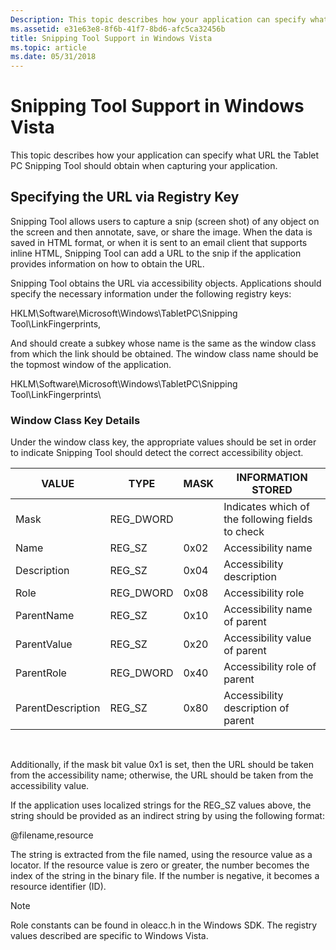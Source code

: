 ```yaml
---
Description: This topic describes how your application can specify what URL the Tablet PC Snipping Tool should obtain when capturing your application.
ms.assetid: e31e63e8-8f6b-41f7-8bd6-afc5ca32456b
title: Snipping Tool Support in Windows Vista
ms.topic: article
ms.date: 05/31/2018
---
```


# Snipping Tool Support in Windows Vista

This topic describes how your application can specify what URL the Tablet PC Snipping Tool should obtain when capturing your application.

## Specifying the URL via Registry Key

Snipping Tool allows users to capture a snip (screen shot) of any object on the screen and then annotate, save, or share the image. When the data is saved in HTML format, or when it is sent to an email client that supports inline HTML, Snipping Tool can add a URL to the snip if the application provides information on how to obtain the URL.

Snipping Tool obtains the URL via accessibility objects. Applications should specify the necessary information under the following registry keys:

HKLM\\Software\\Microsoft\\Windows\\TabletPC\\Snipping Tool\\LinkFingerprints,

And should create a subkey whose name is the same as the window class from which the link should be obtained. The window class name should be the topmost window of the application.

HKLM\\Software\\Microsoft\\Windows\\TabletPC\\Snipping Tool\\LinkFingerprints\\<Window Class Name>

### Window Class Key Details

Under the window class key, the appropriate values should be set in order to indicate Snipping Tool should detect the correct accessibility object.



| VALUE                        | TYPE                  | MASK            | INFORMATION STORED                                          |
|------------------------------|-----------------------|-----------------|-------------------------------------------------------------|
| Mask<br/>              | REG\_DWORD<br/> |                 | Indicates which of the following fields to check<br/> |
| Name<br/>              | REG\_SZ<br/>    | 0x02<br/> | Accessibility name<br/>                               |
| Description<br/>       | REG\_SZ<br/>    | 0x04<br/> | Accessibility description<br/>                        |
| Role<br/>              | REG\_DWORD<br/> | 0x08<br/> | Accessibility role<br/>                               |
| ParentName<br/>        | REG\_SZ<br/>    | 0x10<br/> | Accessibility name of parent<br/>                     |
| ParentValue<br/>       | REG\_SZ<br/>    | 0x20<br/> | Accessibility value of parent<br/>                    |
| ParentRole<br/>        | REG\_DWORD<br/> | 0x40<br/> | Accessibility role of parent<br/>                     |
| ParentDescription<br/> | REG\_SZ<br/>    | 0x80<br/> | Accessibility description of parent<br/>              |



 

Additionally, if the mask bit value 0x1 is set, then the URL should be taken from the accessibility name; otherwise, the URL should be taken from the accessibility value.

If the application uses localized strings for the REG\_SZ values above, the string should be provided as an indirect string by using the following format:

@filename,resource

The string is extracted from the file named, using the resource value as a locator. If the resource value is zero or greater, the number becomes the index of the string in the binary file. If the number is negative, it becomes a resource identifier (ID).

> [!Note]  
> Role constants can be found in oleacc.h in the Windows SDK. The registry values described are specific to Windows Vista.

 

 

 




